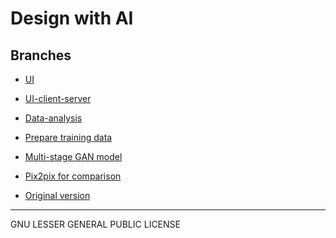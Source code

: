 Design with AI
========

## Branches ##

* [UI](https://github.com/zhaozj89/design-with-ml/tree/webdemo)

* [UI-client-server](https://github.com/zhaozj89/design-with-ml/tree/web-demo-client-server)

* [Data-analysis](https://github.com/zhaozj89/design-with-ml/tree/data-analysis)

* [Prepare training data](https://github.com/zhaozj89/design-with-ml/tree/prepare-data)

* [Multi-stage GAN model](https://github.com/zhaozj89/design-with-ml/tree/gan)

* [Pix2pix for comparison](https://github.com/zhaozj89/design-with-ml/tree/gan-pix2pix)

* [Original version](https://github.com/zhaozj89/design-with-ml/tree/uist2017_submission)

------------------
GNU LESSER GENERAL PUBLIC LICENSE
